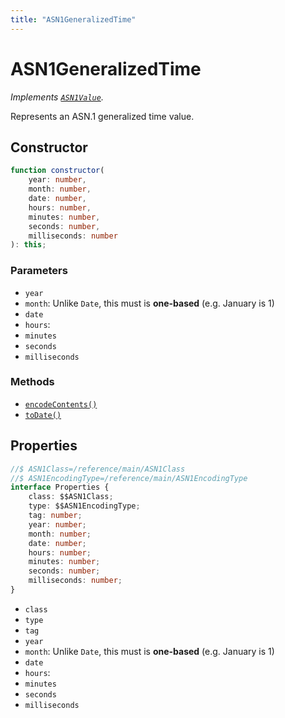 ```yaml
---
title: "ASN1GeneralizedTime"
---
```


# ASN1GeneralizedTime

_Implements [`ASN1Value`](/reference/main/ASN1Value)._

Represents an ASN.1 generalized time value.

## Constructor

```ts
function constructor(
	year: number,
	month: number,
	date: number,
	hours: number,
	minutes: number,
	seconds: number,
	milliseconds: number
): this;
```

### Parameters

- `year`
- `month`: Unlike `Date`, this must is **one-based** (e.g. January is 1)
- `date`
- `hours`:
- `minutes`
- `seconds`
- `milliseconds`

### Methods

- [`encodeContents()`](/reference/main/ASN1GeneralizedTime/encodeContents)
- [`toDate()`](/reference/main/ASN1GeneralizedTime/toDate)

## Properties

```ts
//$ ASN1Class=/reference/main/ASN1Class
//$ ASN1EncodingType=/reference/main/ASN1EncodingType
interface Properties {
	class: $$ASN1Class;
	type: $$ASN1EncodingType;
	tag: number;
	year: number;
	month: number;
	date: number;
	hours: number;
	minutes: number;
	seconds: number;
	milliseconds: number;
}
```

- `class`
- `type`
- `tag`
- `year`
- `month`: Unlike `Date`, this must is **one-based** (e.g. January is 1)
- `date`
- `hours`:
- `minutes`
- `seconds`
- `milliseconds`
